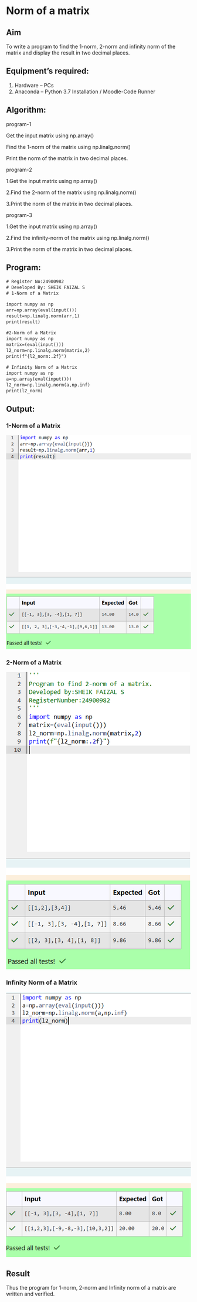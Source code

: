 # Norm of a matrix
## Aim
To write a program to find the 1-norm, 2-norm and infinity norm of the matrix and display the result in two decimal places.
## Equipment’s required:
1.	Hardware – PCs
2.	Anaconda – Python 3.7 Installation / Moodle-Code Runner
## Algorithm:
program-1

Get the input matrix using np.array()

Find the 1-norm of the matrix using np.linalg.norm()

Print the norm of the matrix in two decimal places.

program-2

1.Get the input matrix using np.array()

2.Find the 2-norm of the matrix using np.linalg.norm()

3.Print the norm of the matrix in two decimal places.

program-3

1.Get the input matrix using np.array()

2.Find the infinity-norm of the matrix using np.linalg.norm()

3.Print the norm of the matrix in two decimal places.

## Program:
```
# Register No:24900982
# Developed By: SHEIK FAIZAL S
# 1-Norm of a Matrix
```
```
import numpy as np
arr=np.array(eval(input()))
result=np.linalg.norm(arr,1)
print(result)
```

```
#2-Norm of a Matrix
import numpy as np
matrix=(eval(input()))
l2_norm=np.linalg.norm(matrix,2)
print(f"{l2_norm:.2f}")
```


```
# Infinity Norm of a Matrix
import numpy as np
a=np.array(eval(input()))
l2_norm=np.linalg.norm(a,np.inf)
print(l2_norm)

```
## Output:
### 1-Norm of a Matrix
![alt text](image.png)

### 2-Norm of a Matrix
![alt text](image-1.png)

### Infinity Norm of a Matrix
![alt text](image-2.png)

## Result
Thus the program for 1-norm, 2-norm and Infinity norm of a matrix are written and verified.
